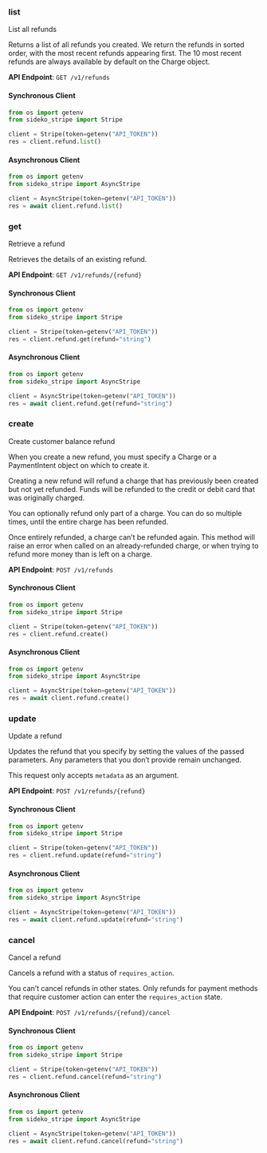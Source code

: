 
### list <a name="list"></a>
List all refunds

<p>Returns a list of all refunds you created. We return the refunds in sorted order, with the most recent refunds appearing first. The 10 most recent refunds are always available by default on the Charge object.</p>

**API Endpoint**: `GET /v1/refunds`

#### Synchronous Client

```python
from os import getenv
from sideko_stripe import Stripe

client = Stripe(token=getenv("API_TOKEN"))
res = client.refund.list()
```

#### Asynchronous Client

```python
from os import getenv
from sideko_stripe import AsyncStripe

client = AsyncStripe(token=getenv("API_TOKEN"))
res = await client.refund.list()
```

### get <a name="get"></a>
Retrieve a refund

<p>Retrieves the details of an existing refund.</p>

**API Endpoint**: `GET /v1/refunds/{refund}`

#### Synchronous Client

```python
from os import getenv
from sideko_stripe import Stripe

client = Stripe(token=getenv("API_TOKEN"))
res = client.refund.get(refund="string")
```

#### Asynchronous Client

```python
from os import getenv
from sideko_stripe import AsyncStripe

client = AsyncStripe(token=getenv("API_TOKEN"))
res = await client.refund.get(refund="string")
```

### create <a name="create"></a>
Create customer balance refund

<p>When you create a new refund, you must specify a Charge or a PaymentIntent object on which to create it.</p>

<p>Creating a new refund will refund a charge that has previously been created but not yet refunded.
Funds will be refunded to the credit or debit card that was originally charged.</p>

<p>You can optionally refund only part of a charge.
You can do so multiple times, until the entire charge has been refunded.</p>

<p>Once entirely refunded, a charge can’t be refunded again.
This method will raise an error when called on an already-refunded charge,
or when trying to refund more money than is left on a charge.</p>

**API Endpoint**: `POST /v1/refunds`

#### Synchronous Client

```python
from os import getenv
from sideko_stripe import Stripe

client = Stripe(token=getenv("API_TOKEN"))
res = client.refund.create()
```

#### Asynchronous Client

```python
from os import getenv
from sideko_stripe import AsyncStripe

client = AsyncStripe(token=getenv("API_TOKEN"))
res = await client.refund.create()
```

### update <a name="update"></a>
Update a refund

<p>Updates the refund that you specify by setting the values of the passed parameters. Any parameters that you don’t provide remain unchanged.</p>

<p>This request only accepts <code>metadata</code> as an argument.</p>

**API Endpoint**: `POST /v1/refunds/{refund}`

#### Synchronous Client

```python
from os import getenv
from sideko_stripe import Stripe

client = Stripe(token=getenv("API_TOKEN"))
res = client.refund.update(refund="string")
```

#### Asynchronous Client

```python
from os import getenv
from sideko_stripe import AsyncStripe

client = AsyncStripe(token=getenv("API_TOKEN"))
res = await client.refund.update(refund="string")
```

### cancel <a name="cancel"></a>
Cancel a refund

<p>Cancels a refund with a status of <code>requires_action</code>.</p>

<p>You can’t cancel refunds in other states. Only refunds for payment methods that require customer action can enter the <code>requires_action</code> state.</p>

**API Endpoint**: `POST /v1/refunds/{refund}/cancel`

#### Synchronous Client

```python
from os import getenv
from sideko_stripe import Stripe

client = Stripe(token=getenv("API_TOKEN"))
res = client.refund.cancel(refund="string")
```

#### Asynchronous Client

```python
from os import getenv
from sideko_stripe import AsyncStripe

client = AsyncStripe(token=getenv("API_TOKEN"))
res = await client.refund.cancel(refund="string")
```
